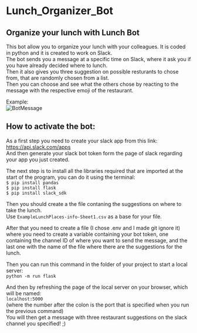 # Lunch_Organizer_Bot
## Organize your lunch with Lunch Bot <br>
This bot allow you to organize your lunch with your colleagues. It is coded in python and it is created to work on Slack. <br>
The bot sends you a message at a specific time on Slack, where it ask you if you have already decided where to lunch. <br>
Then it also gives you three suggestion on possible resturants to chose from, that are randomly chosen from a list. <br>
Then you can choose and see what the others chose by reacting to the message with the respective emoji of the restaurant. <br>

Example: <br>
![BotMessage](https://user-images.githubusercontent.com/85867861/176443233-96b2d252-500b-4d93-9874-ec7d24fc9c26.png)

## How to activate the bot:<br>

As a first step you need to create your slack app from this link: <br>
https://api.slack.com/apps <br>
And then generate your slack bot token form the page of slack regarding your app you just created. <br>

The next step is to install all the libraries required that are imported at the start of the program, you can do it using the terminal: <br>
`$ pip install pandas` <br>
`$ pip install flask` <br>
`$ pip install slack_sdk` <br>

Then you should create a the file contaning the suggestions on where to take the lunch. <br>
Use `ExampleLunchPlaces-info-Sheet1.csv` as a base for your file. <br>

After that you need to create a file (I chose .env and I made git ignore it) where you need to create a variable containing your bot token, 
one containing the channel ID of where you want to send the message, and the last one with the name of the file where there are the suggestions for the lunch. <br>

Then you can run this command in the folder of your project to start a local server: <br>
`python -m run flask` <br>

And then by refreshing the page of the local server on your browser, which will be named: <br>
`localhost:5000` <br>
(where the number after the colon is the port that is specified when you run the previous command) <br>
You will then get a message with three restaurant suggestions on the slack channel you specified! ;)
